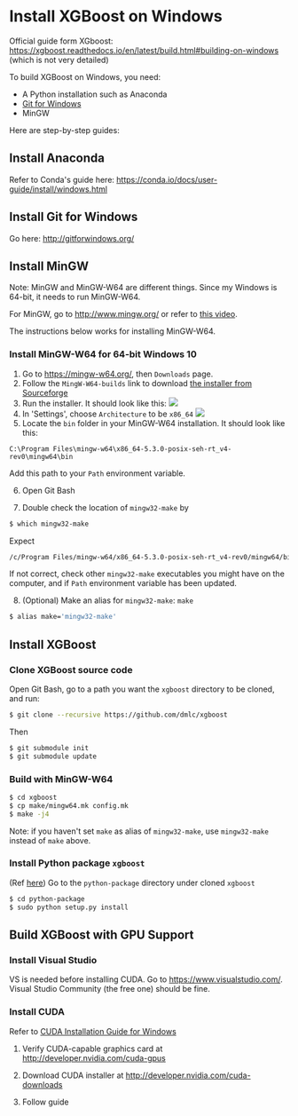 # Install XGBoost on Windows
Official guide form XGboost:
https://xgboost.readthedocs.io/en/latest/build.html#building-on-windows
(which is not very detailed)

To build XGBoost on Windows, you need:
- A Python installation such as Anaconda
- [Git for Windows](http://gitforwindows.org/)
- MinGW

Here are step-by-step guides:

## Install Anaconda
Refer to Conda's guide here: https://conda.io/docs/user-guide/install/windows.html

## Install Git for Windows
Go here: http://gitforwindows.org/

## Install MinGW
Note: MinGW and MinGW-W64 are different things.
Since my Windows is 64-bit, it needs to run MinGW-W64.

For MinGW, go to http://www.mingw.org/ or refer to [this video](https://www.youtube.com/watch?v=xuQL_BZydS0).

The instructions below works for installing MinGW-W64.

### Install MinGW-W64 for 64-bit Windows 10
1. Go to https://mingw-w64.org/, then `Downloads` page.
2. Follow the `MingW-W64-builds` link
to download [the installer from Sourceforge](http://sourceforge.net/projects/mingw-w64/files/Toolchains%20targetting%20Win32/Personal%20Builds/mingw-builds/installer/mingw-w64-install.exe/download)
3. Run the installer. It should look like this: 
![](https://blog.kitware.com/wp-content/uploads/2016/05/Fig_Mingw-w64_PopUP_2-1024x746.png)
4. In 'Settings', choose `Architecture` to be `x86_64`
![](https://waterprogramming.files.wordpress.com/2015/02/mingw-64-installation.png)  
5. Locate the `bin` folder in your MinGW-W64 installation. It should look like this:
```
C:\Program Files\mingw-w64\x86_64-5.3.0-posix-seh-rt_v4-rev0\mingw64\bin
```
Add this path to your `Path` environment variable.

6. Open Git Bash

7. Double check the location of `mingw32-make` by
```bash
$ which mingw32-make
```
Expect
```bash
/c/Program Files/mingw-w64/x86_64-5.3.0-posix-seh-rt_v4-rev0/mingw64/bin/mingw32-make
```
If not correct,
check other `mingw32-make` executables you might have on the computer,
and if `Path` environment variable has been updated.

8. (Optional) Make an alias for `mingw32-make`: `make`
```bash
$ alias make='mingw32-make'
```


## Install XGBoost
### Clone XGBoost source code
Open Git Bash,
go to a path you want the `xgboost` directory to be cloned,
and run:
```bash
$ git clone --recursive https://github.com/dmlc/xgboost
```
Then
```bash
$ git submodule init
$ git submodule update
```

### Build with MinGW-W64
```bash
$ cd xgboost
$ cp make/mingw64.mk config.mk
$ make -j4
```
Note: if you haven't set `make` as alias of `mingw32-make`,
use `mingw32-make` instead of `make` above.

### Install Python package `xgboost`
(Ref [here](https://xgboost.readthedocs.io/en/latest/build.html#python-package-installation))
Go to the `python-package` directory under cloned `xgboost`
```bash
$ cd python-package
$ sudo python setup.py install
```

## Build XGBoost with GPU Support
### Install Visual Studio
VS is needed before installing CUDA. Go to https://www.visualstudio.com/.
Visual Studio Community (the free one) should be fine.

### Install CUDA
Refer to [CUDA Installation Guide for Windows](http://docs.nvidia.com/cuda/cuda-installation-guide-microsoft-windows/index.html#compiling-examples__valid-results-from-sample-cuda-bandwidthtest-program)
1. Verify CUDA-capable graphics card at http://developer.nvidia.com/cuda-gpus

2. Download CUDA installer at http://developer.nvidia.com/cuda-downloads

3. Follow guide